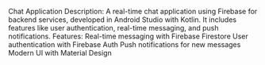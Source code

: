 Chat Application
Description: A real-time chat application using Firebase for backend services, developed in Android Studio with Kotlin. It includes features like user authentication, real-time messaging, and push notifications.
Features:
Real-time messaging with Firebase Firestore
User authentication with Firebase Auth
Push notifications for new messages
Modern UI with Material Design
